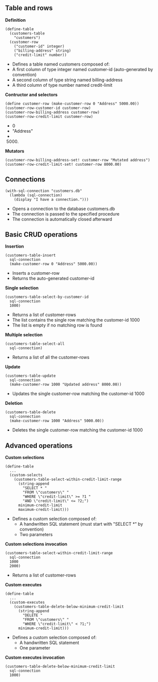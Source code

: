 
Table and rows
--------------

__Definition__

    (define-table
      (customers-table
        "customers")
      (customer-row
        ("customer-id" integer)
        ("billing-address" string)
        ("credit-limit" number))

- Defines a table named customers composed of:
 - A first column of type integer named customer-id (auto-generated by convention)
 - A second column of type string named billing-address
 - A third column of type number named credit-limit

__Contructor and selectors__

    (define customer-row (make-customer-row 0 "Address" 5000.00))
    (customer-row-customer-id customer-row)
    (customer-row-billing-address customer-row)
    (customer-row-credit-limit customer-row)

- 0
- "Address"
- 5000.

__Mutators__

    (customer-row-billing-address-set! customer-row "Mutated address")
    (customer-row-credit-limit-set! customer-row 8000.00)

Connections
-----------

    (with-sql-connection "customers.db"
      (lambda (sql-connection)
        (display "I have a connection.")))

- Opens a connection to the database customers.db
- The connection is passed to the specified procedure
- The connection is automatically closed afterward

Basic CRUD operations
---------------------

__Insertion__

    (customers-table-insert
      sql-connection
      (make-customer-row 0 "Address" 5000.00))

- Inserts a customer-row
- Returns the auto-generated customer-id

__Single selection__

    (customers-table-select-by-customer-id
      sql-connection
      1000)

- Returns a list of customer-rows
- The list contains the single row matching the customer-id 1000
- The list is empty if no matching row is found

__Multiple selection__

    (customers-table-select-all
      sql-connection)

- Returns a list of all the customer-rows

__Update__

    (customers-table-update
      sql-connection
      (make-customer-row 1000 "Updated address" 8000.00))

- Updates the single customer-row matching the customer-id 1000

__Deletion__

    (customers-table-delete
      sql-connection
      (make-customer-row 1000 "Address" 5000.00))

- Deletes the single customer-row matching the customer-id 1000

Advanced operations
-------------------

__Custom selections__

    (define-table
      ...
      (custom-selects
        (customers-table-select-within-credit-limit-range
          (string-append
            "SELECT * "
            "FROM \"customers\" "
            "WHERE \"credit-limit\" >= ?1 "
            "AND \"credit-limit\" <= ?2;")
          minimum-credit-limit
          maximum-credit-limit)))

- Defines a custom selection composed of:
  - A handwritten SQL statement (must start with "SELECT *" by convention)
  - Two parameters

__Custom selections invocation__

    (customers-table-select-within-credit-limit-range
      sql-connection
      1000
      2000)

- Returns a list of customer-rows

__Custom executes__

    (define-table
      ...
      (custom-executes
        (customers-table-delete-below-minimum-credit-limit
          (string-append
            "DELETE "
            "FROM \"customers\" "
            "WHERE \"credit-limit\" < ?1;")
          minimum-credit-limit)))

- Defines a custom selection composed of:
  - A handwritten SQL statement
  - One parameter

__Custom executes invocation__

    (customers-table-delete-below-minimum-credit-limit
      sql-connection
      1000)
